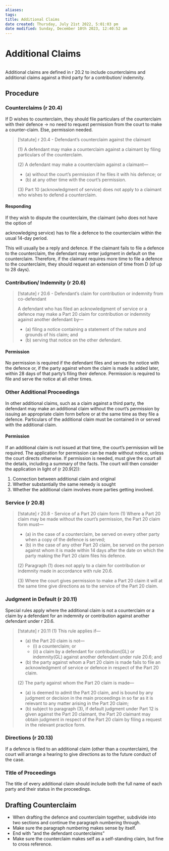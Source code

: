 ```yaml
---
aliases: 
tags: 
title: Additional Claims
date created: Thursday, July 21st 2022, 5:01:03 pm
date modified: Sunday, December 10th 2023, 12:40:52 am
---
```


# Additional Claims

```toc
```

Additional claims are defined in r 20.2 to include counterclaims and additional claims against a third party for a contribution/ indemnity.

## Procedure

### Counterclaims (r 20.4)

If D wishes to counterclaim, they should file particulars of the counterclaim with their defence → no need to request permission from the court to make a counter-claim. Else, permission needed.

> [!statute] r 20.4 - Defendant’s counterclaim against the claimant
> 
> (1) A defendant may make a counterclaim against a claimant by filing particulars of the counterclaim.
> 
> (2) A defendant may make a counterclaim against a claimant—
> - (a) without the court’s permission if he files it with his defence; or
> - (b) at any other time with the court’s permission.
> 
> (3) Part 10 (acknowledgment of service) does not apply to a claimant who wishes to defend a counterclaim. 

#### Responding

If they wish to dispute the counterclaim, the claimant (who does not have the option of

acknowledging service) has to file a defence to the counterclaim within the usual 14-day period.

This will usually be a reply and defence. If the claimant fails to file a defence to the counterclaim, the defendant may enter judgment in default on the counterclaim. Therefore, if the claimant requires more time to file a defence to the counterclaim, they should request an extension of time from D (of up to 28 days).

### Contribution/ Indemnity (r 20.6)

> [!statute] r 20.6 - Defendant’s claim for contribution or indemnity from co-defendant
> 
> A defendant who has filed an acknowledgment of service or a defence may make a Part 20 claim for contribution or indemnity against another defendant by—
> - (a) filing a notice containing a statement of the nature and grounds of his claim; and
> - (b) serving that notice on the other defendant.

#### Permission

No permission is required if the defendant files and serves the notice with the defence or, if the party against whom the claim is made is added later, within 28 days of that party’s filing their defence. Permission is required to file and serve the notice at all other times.

### Other Additional Proceedings

In other additional claims, such as a claim against a third party, the defendant may make an additional claim without the court’s permission by issuing an appropriate claim form before or at the same time as they file a defence. Particulars of the additional claim must be contained in or served with the additional claim.

#### Permission

If an additional claim is not issued at that time, the court’s permission will be required. The application for permission can be made without notice, unless the court directs otherwise. If permission is needed, must give the court all the details, including a summary of the facts. The court will then consider the application in light of (r 20.9(2)):

1. Connection between additional claim and original
2. Whether substantially the same remedy is sought
3. Whether the additional claim involves more parties getting involved.

### Service (r 20.8)

> [!statute] r 20.8 - Service of a Part 20 claim form
> (1) Where a Part 20 claim may be made without the court’s permission, the Part 20 claim form must—
> - (a) in the case of a counterclaim, be served on every other party when a copy of the defence is served;
> - (b) in the case of any other Part 20 claim, be served on the person against whom it is made within 14 days after the date on which the party making the Part 20 claim files his defence.
> 
> (2) Paragraph (1) does not apply to a claim for contribution or indemnity made in accordance with rule 20.6.
> 
> (3) Where the court gives permission to make a Part 20 claim it will at the same time give directions as to the service of the Part 20 claim. 

### Judgment in Default (r 20.11)

Special rules apply where the additional claim is not a counterclaim or a claim by a defendant for an indemnity or contribution against another defendant under r 20.6.

> [!statute] r 20.11
> (1) This rule applies if—
> - (a) the Part 20 claim is not—
> 	- (i) a counterclaim; or
> 	- (ii) a claim by a defendant for contribution(GL) or indemnity(GL) against another defendant under rule 20.6; and
> - (b) the party against whom a Part 20 claim is made fails to file an acknowledgment of service or defence in respect of the Part 20 claim.
> 
> (2) The party against whom the Part 20 claim is made—
> - (a) is deemed to admit the Part 20 claim, and is bound by any judgment or decision in the main proceedings in so far as it is relevant to any matter arising in the Part 20 claim;
> - (b) subject to paragraph (3), if default judgment under Part 12 is given against the Part 20 claimant, the Part 20 claimant may obtain judgment in respect of the Part 20 claim by filing a request in the relevant practice form.

### Directions (r 20.13)

If a defence is filed to an additional claim (other than a counterclaim), the court will arrange a hearing to give directions as to the future conduct of the case.

### Title of Proceedings

The title of every additional claim should include both the full name of each party and their status in the proceedings.

## Drafting Counterclaim

- When drafting the defence and counterclaim together, subdivide into two sections and continue the paragraph numbering through.
- Make sure the paragraph numbering makes sense by itself.
- End with “and the defendant counterclaims”
- Make sure the counterclaim makes self as a self-standing claim, but fine to cross reference.
